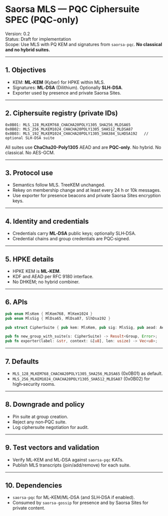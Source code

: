 # Saorsa MLS — PQC Ciphersuite SPEC (PQC‑only)

Version: 0.2  
Status: Draft for implementation  
Scope: Use MLS with PQ KEM and signatures from `saorsa-pqc`. **No classical and no hybrid suites.**

---

## 1. Objectives

- KEM: **ML‑KEM** (Kyber) for HPKE within MLS.  
- Signatures: **ML‑DSA** (Dilithium). Optionally **SLH‑DSA**.  
- Exporter used by presence and private Saorsa Sites.

---

## 2. Ciphersuite registry (private IDs)

```
0x0B01: MLS_128_MLKEM768_CHACHA20POLY1305_SHA256_MLDSA65
0x0B02: MLS_256_MLKEM1024_CHACHA20POLY1305_SHA512_MLDSA87
0x0B03: MLS_192_MLKEM1024_CHACHA20POLY1305_SHA384_SLHDSA192   // optional SLH-DSA suite
```

All suites use **ChaCha20-Poly1305** AEAD and are **PQC‑only**. No hybrid. No classical. No AES-GCM.

---

## 3. Protocol use

- Semantics follow MLS. TreeKEM unchanged.  
- Rekey on membership change and at least every 24 h or 10k messages.  
- Use exporter for presence beacons and private Saorsa Sites encryption keys.

---

## 4. Identity and credentials

- Credentials carry **ML‑DSA** public keys; optionally SLH‑DSA.  
- Credential chains and group credentials are PQC‑signed.

---

## 5. HPKE details

- HPKE KEM is **ML‑KEM**.  
- KDF and AEAD per RFC 9180 interface.  
- No DHKEM; no hybrid combiner.

---

## 6. APIs

```rust
pub enum MlsKem { MlKem768, MlKem1024 }
pub enum MlsSig { MlDsa65, MlDsa87, SlhDsa192 }

pub struct CipherSuite { pub kem: MlsKem, pub sig: MlsSig, pub aead: Aead, pub hash: Hash }

pub fn new_group_with_suite(s: CipherSuite) -> Result<Group, Error>;
pub fn exporter(label: &str, context: &[u8], len: usize) -> Vec<u8>;
```

---

## 7. Defaults

- `MLS_128_MLKEM768_CHACHA20POLY1305_SHA256_MLDSA65` (0x0B01) as default.
- `MLS_256_MLKEM1024_CHACHA20POLY1305_SHA512_MLDSA87` (0x0B02) for high‑security rooms.

---

## 8. Downgrade and policy

- Pin suite at group creation.  
- Reject any non‑PQC suite.  
- Log ciphersuite negotiation for audit.

---

## 9. Test vectors and validation

- Verify ML‑KEM and ML‑DSA against `saorsa-pqc` KATs.  
- Publish MLS transcripts (join/add/remove) for each suite.

---

## 10. Dependencies

- `saorsa-pqc` for ML‑KEM/ML‑DSA (and SLH‑DSA if enabled).  
- Consumed by `saorsa-gossip` for presence and by Saorsa Sites for private content.
